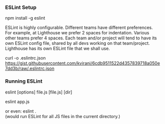 ### ESLint Setup

npm install -g eslint

ESLint is highly configurable. Different teams have different preferences. For example, at Lighthouse we prefer 2 spaces for indentation. Various other teams prefer 4 spaces.
Each team and/or project will tend to have its own ESLint config file, shared by all devs working on that team/project.
Lighthouse has its own ESLint file that we shall use.

curl -o .eslintrc.json https://gist.githubusercontent.com/kvirani/6cdb9511522d4357839718a050e7dd3b/raw/.eslintrc.json

### Running ESLint

eslint [options] file.js [file.js] [dir]

eslint app.js

or even:
eslint .  
(would run ESLint for all JS files in the current directory.)